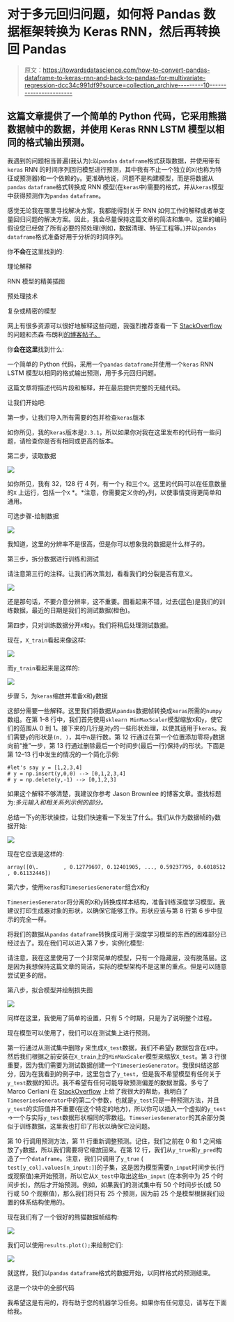 # 对于多元回归问题，如何将 Pandas 数据框架转换为 Keras RNN，然后再转换回 Pandas

> 原文：<https://towardsdatascience.com/how-to-convert-pandas-dataframe-to-keras-rnn-and-back-to-pandas-for-multivariate-regression-dcc34c991df9?source=collection_archive---------10----------------------->

## 这篇文章提供了一个简单的 Python 代码，它采用熊猫数据帧中的数据，并使用 Keras RNN LSTM 模型以相同的格式输出预测。

我遇到的问题相当普遍(我认为):以`pandas` `dataframe`格式获取数据，并使用带有`keras` RNN 的时间序列回归模型进行预测，其中我有不止一个独立的`X`(也称为特征或预测器)和一个依赖的`y`。更准确地说，问题不是构建模型，而是将数据从`pandas` `dataframe`格式转换成 RNN 模型(在`keras`中)需要的格式，并从`keras`模型中获得预测作为`pandas` `dataframe`。

感觉无论我在哪里寻找解决方案，我都能得到关于 RNN 如何工作的解释或者单变量回归问题的解决方案。因此，我会尽量保持这篇文章的简洁和集中。这里的编码假设您已经做了所有必要的预处理(例如，数据清理、特征工程等。)并以`pandas` `dataframe`格式准备好用于分析的时间序列。

你**不会**在这里找到的:

理论解释

RNN 模型的精美插图

预处理技术

复杂或精密的模型

网上有很多资源可以很好地解释这些问题，我强烈推荐查看一下 [StackOverflow](https://stackoverflow.com/) 的问题和杰森·布朗利[的博客帖子。](https://machinelearningmastery.com/)

你**会在这里**找到什么:

一个简单的 Python 代码，采用一个`pandas` `dataframe`并使用一个`keras` RNN LSTM 模型以相同的格式输出预测，用于多元回归问题。

这篇文章将描述代码片段和解释，并在最后提供完整的无缝代码。

让我们开始吧:

第一步，让我们导入所有需要的包并检查`keras`版本

如你所见，我的`keras`版本是`2.3.1`，所以如果你对我在这里发布的代码有一些问题，请检查你是否有相同或更高的版本。

第二步，读取数据

![](img/714aebc44cf2f3548fdff7c1b74ca9ee.png)

如你所见，我有 32，128 行 4 列，有一个`y` 和三个`X`。这里的代码可以在任意数量的`X` 上运行，包括一个`X` *。*注意，你需要定义你的`y`列，以使事情变得更简单和通用。

可选步骤-绘制数据

![](img/7fc52d1de0c868fc8f4bfac906a89eba.png)

我知道，这里的分辨率不是很高，但是你可以想象我的数据是什么样子的。

第三步，拆分数据进行训练和测试

请注意第三行的注释。让我们再次策划，看看我们的分裂是否有意义。

![](img/7e494815c2f43ff19d66ab421fec22df.png)

还是那句话，不要介意分辨率，这不重要。图看起来不错，过去(蓝色)是我们的训练数据，最近的日期是我们的测试数据(橙色)。

第四步，只对训练数据分开`X`和`y`。我们将稍后处理测试数据。

现在，`X_train`看起来像这样:

![](img/6bbeb09b23da4e01c198ab9b3cea80af.png)

而`y_train`看起来是这样的:

![](img/d764d1faa2d47e39410e6f7d45d8e25d.png)

步骤 5，为`keras`缩放并准备`X`和`y`数据

这部分需要一些解释。这里我们将数据从`pandas`数据帧转换成`keras`所需的`numpy`数组。在第 1–8 行中，我们首先使用`sklearn MinMaxScaler`模型缩放`X`和`y`，使它们的范围从 0 到 1。接下来的几行是对`y`的一些形状处理，以使其适用于`keras`。我们需要`y`的形状是`(n, )`，其中`n`是行数。第 12 行通过在第一个位置添加零将`y`数据向前“推”一步，第 13 行通过删除最后一个时间步(最后一行)保持`y`的形状。下面是第 12–13 行中发生的情况的一个简化示例:

```
#let's say y = [1,2,3,4]
# y = np.insert(y,0,0) --> [0,1,2,3,4]
# y = np.delete(y,-1) --> [0,1,2,3]
```

如果这个解释不够清楚，我建议你参考 Jason Brownlee 的博客文章。查找标题为:*多元输入和相关系列示例的部分。*

总结一下`y`的形状操控，让我们快速看一下发生了什么。我们从作为数据帧的`y`数据开始:

![](img/b4fb199281d7e76ae99118b92bbae931.png)

现在它应该是这样的:

```
array([0\.        , 0.12779697, 0.12401905, ..., 0.59237795, 0.6018512 , 0.61132446])
```

第六步，使用`keras`和`TimeseriesGenerator`组合`X`和`y`

`TimeseriesGenerator`将分离的`X`和`y`转换成样本结构，准备训练深度学习模型。我建议打印生成器对象的形状，以确保它能够工作。形状应该与第 8 行第 6 步中显示的完全一样。

将我们的数据从`pandas` `dataframe`转换成可用于深度学习模型的东西的困难部分已经过去了。现在我们可以进入第 7 步，实例化模型:

请注意，我在这里使用了一个非常简单的模型，只有一个隐藏层，没有脱落层。这是因为我想保持这篇文章的简洁，实际的模型架构不是这里的重点。但是可以随意尝试更多的层。

第八步，拟合模型并绘制损失图

![](img/0d0bc494286dc18e1bbebc4374950631.png)

同样在这里，我使用了简单的设置，只有 5 个时期，只是为了说明整个过程。

现在模型可以使用了，我们可以在测试集上进行预测。

第一行通过从测试集中删除`y` 来生成`X_test`数据，我们不希望`y` 数据包含在`X`中。然后我们根据之前安装在`X_train`上的`MinMaxScaler`模型来缩放`X_test`。第 3 行很重要，因为我们需要为测试数据创建一个`TimeseriesGenerator`。我很纠结这部分，因为在我看到的例子中，这里包含了`y_test`，但是我不希望模型有任何关于`y_test`数据的知识。我不希望有任何可能导致预测偏差的数据泄露。多亏了 Marco Cerliani 在 [StackOverflow](https://stackoverflow.com/questions/62876780/how-to-shape-test-data-in-keras-lstm-prediction-for-multivariate-inputs-and-depe?noredirect=1#comment111192708_62876780) 上给了我很大的帮助，我明白了`TimeseriesGenerator`中的第二个参数，也就是`y_test`只是一种预测方法，并且`y_test`的实际值并不重要(在这个特定的地方)，所以你可以插入一个虚拟的`y_test` →一个与实际`y_test`数据形状相同的零数组。`TimeseriesGenerator`的其余部分类似于训练数据，这里我也打印了形状以确保它没问题。

第 10 行调用预测方法，第 11 行重新调整预测。记住，我们之前在 0 和 1 之间缩放了`y`数据，所以我们需要将它缩放回来。在第 12 行，我们从`y_true`和`y_pred`构造了一个`dataframe`。注意，我们只调用了`y_true` ( `test[y_col].values[n_input:]`)的子集，这是因为模型需要`n_input`时间步长(行或观察值)来开始预测，所以它从`X_test`中取出这些`n_input` (在本例中为 25 个时间步长)，然后才开始预测。例如，如果我们的测试集中有 50 个时间步长(或 50 行或 50 个观察值)，那么我们将只有 25 个预测，因为前 25 个是模型根据我们设置的体系结构使用的。

现在我们有了一个很好的熊猫数据帧结构:

![](img/fa586363ac1ac5b669e88e66ac49b354.png)

我们可以使用`results.plot();`来绘制它们:

![](img/af14b5b70e5d6986424288e1ee7555ac.png)

就这样，我们以`pandas` `dataframe`格式的数据开始，以同样格式的预测结束。

这是一个块中的全部代码

我希望这是有用的，将有助于您的机器学习任务。如果你有任何意见，请写在下面给我。
